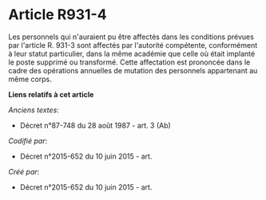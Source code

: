# Article R931-4

Les personnels qui n'auraient pu être affectés dans les conditions prévues par l'article R. 931-3 sont affectés par
l'autorité compétente, conformément à leur statut particulier, dans la même académie que celle où était implanté le poste
supprimé ou transformé. Cette affectation est prononcée dans le cadre des opérations annuelles de mutation des personnels
appartenant au même corps.

**Liens relatifs à cet article**

_Anciens textes_:

  - Décret n°87-748 du 28 août 1987 - art. 3 (Ab)

_Codifié par_:

  - Décret n°2015-652 du 10 juin 2015 - art.

_Créé par_:

  - Décret n°2015-652 du 10 juin 2015 - art.
